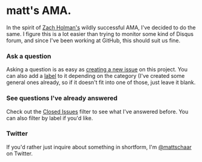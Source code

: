 # matt's AMA.

In the spirit of [Zach Holman's](http://zachholman.com) wildly successful AMA, I've decided to do the same. I figure this is a lot easier than trying to monitor some kind of Disqus forum, and since I've been working at GitHub, this should suit us fine.

### Ask a question

Asking a question is as easy as
[creating a new issue](https://github.com/moby/ama/issues/new) on this
project. You can also add a [label](https://github.com/moby/ama/labels) to it depending on the category (I've created some general ones already, so if it doesn't fit into one of those, just leave it blank.

### See questions I've already answered

Check out the [Closed Issues](https://github.com/moby/ama/issues?q=is%3Aissue+is%3Aclosed)
filter to see what I've answered before. You can also filter by label if you'd like.

### Twitter

If you'd rather just inquire about something in shortform, I'm [@mattschaar](https://twitter.com/mattschaar) on
Twitter.

